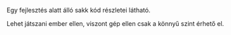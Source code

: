 Egy fejlesztés alatt álló sakk kód részletei látható.

Lehet játszani ember ellen, viszont gép ellen csak a könnyű szint érhető el.